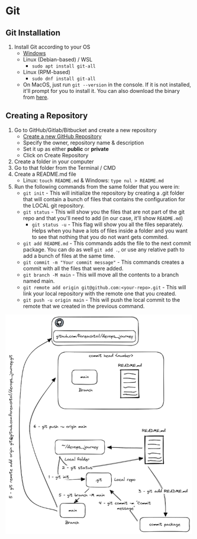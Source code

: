 # Git
## Git Installation
1. Install Git according to your OS
   * [Windows](https://git-scm.com/download/win)
   * Linux (Debian-based) / WSL
     * `sudo apt install git-all`
   * Linux (RPM-based)
     * `sudo dnf install git-all`
   * On MacOS, just run `git --version` in the console. If it is not installed, it'll prompt for you to install it. You can also download the binary from [here](https://git-scm.com/download/mac).
## Creating a Repository
1. Go to GitHub/Gitlab/Bitbucket and create a new repository
   * [Create a new GitHub Repository](https://github.com/new) 
   * Specify the owner, repository name & description
   * Set it up as either **public** or **private**
   * Click on Create Repository
2. Create a folder in your computer
3. Go to that folder from the Terminal / CMD
4. Create a README.md file
   * Linux: `touch README.md` & Windows: `type nul > README.md`
5. Run the following commands from the same folder that you were in:
   * `git init` - This will initialize the repository by creating a .git folder that will contain a bunch of files that contains the configuration for the LOCAL git repository.
   * `git status` - This will show you the files that are not part of the git repo and that you'll need to add (in our case, it'll show `README.md`)
     * `git status -u` - This flag will show you all the files separately. Helps when you have a lots of files inside a folder and you want to see that nothing that you do not want gets commited.
   * `git add README.md` - This commands adds the file to the next commit package. You can do as well `git add .`, or use any relative path to add a bunch of files at the same time.
   * `git commit -m "Your commit message"` - This commands creates a commit with all the files that were added.
   * `git branch -M main` - This will move all the contents to a branch named main.
   * `git remote add origin git@github.com:<your-repo>.git` - This will link your local repository with the remote one that you created.
   * `git push -u origin main` - This will push the local commit to the remote that we created in the previous command.

![Git Initialization](./imgs/git_initialization.png)
